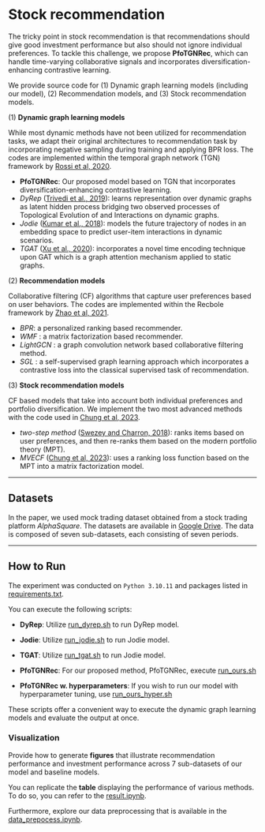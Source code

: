 # Stock recommendation

The tricky point in stock recommendation is that recommendations should give good investment performance but also should not ignore individual preferences. To tackle this challenge, we propose **PfoTGNRec**, which can handle time-varying collaborative signals and incorporates diversification-enhancing contrastive learning. 

We provide source code for (1) Dynamic graph learning models (including our model), (2) Recommendation models, and (3) Stock recommendation models.  

(1) **Dynamic graph learning models**

While most dynamic methods have not been utilized for recommendation tasks, we adapt their original architectures to recommendation task by incorporating negative sampling during training and applying BPR loss. The codes are implemented within the temporal graph network (TGN) framework by [Rossi et al, 2020](https://github.com/twitter-research/tgn). 

* **PfoTGNRec**: Our proposed model based on TGN that incorporates diversification-enhancing contrastive learning.
* *DyRep* ([Trivedi et al., 2019](https://openreview.net/forum?id=HyePrhR5KX)): learns representation over dynamic graphs as latent hidden process bridging two observed processes of Topological Evolution of and Interactions on dynamic graphs.
* *Jodie* ([Kumar et al., 2018](https://arxiv.org/abs/1908.01207)): models the future trajectory of nodes in an embedding space to predict user-item interactions in dynamic scenarios. 
* *TGAT* ([Xu et al., 2020](https://arxiv.org/abs/2002.07962)): incorporates a novel time encoding technique upon GAT which is a graph attention mechanism applied to static graphs. 

(2) **Recommendation models**

Collaborative filtering (CF) algorithms that capture user preferences based on user behaviors. The codes are implemented within the Recbole framework by [Zhao et al, 2021](https://github.com/RUCAIBox/RecBole).

* *BPR*: a personalized ranking based recommender.
* *WMF* : a matrix factorization based recommender.
* *LightGCN* : a graph convolution network based collaborative filtering method.
* *SGL* : a self-supervised graph learning approach which incorporates a contrastive loss into the classical supervised task of recommendation. 


(3) **Stock recommendation models**

CF based models that take into account both individual preferences and portfolio diversification. We implement the two most advanced methods with the code used in [Chung et al, 2023](https://arxiv.org/abs/2306.06590).

- *two-step method* ([Swezey and Charron, 2018](https://arxiv.org/abs/2103.07768)): ranks items based on user preferences, and then re-ranks them based on the modern portfolio theory (MPT).
- *MVECF* ([Chung et al, 2023](https://arxiv.org/abs/2306.06590)): uses a ranking loss function based on the MPT into a matrix factorization model.

- - -

## Datasets

In the paper, we used mock trading dataset obtained from a stock trading platform *AlphaSquare*. The datasets are available in [Google Drive](https://drive.google.com/drive/folders/1g9_jQZTxgbdx113rq0Tc8hV1tHjZN-ax?usp=drive_link). The data is composed of seven sub-datasets, each consisting of seven periods.

- - -

## How to Run

The experiment was conducted on `Python 3.10.11` and packages listed in [requirements.txt](https://github.com/youngandbin/IJCAI2024/blob/main/requirements.txt).

You can execute the following scripts:

* **DyRep**: Utilize [run_dyrep.sh](https://github.com/youngandbin/IJCAI2024/blob/main/run/run_dyrep.sh) to run DyRep model.

* **Jodie**: Utilize [run_jodie.sh](https://github.com/youngandbin/IJCAI2024/blob/main/run/run_jodie.sh) to run Jodie model.

* **TGAT**: Utilize [run_tgat.sh](https://github.com/youngandbin/IJCAI2024/blob/main/run/run_tgat.sh) to run Jodie model.

* **PfoTGNRec**: For our proposed method, PfoTGNRec, execute [run_ours.sh](https://github.com/youngandbin/IJCAI2024/blob/main/run/run_ours.sh)

* **PfoTGNRec w. hyperparameters**: If you wish to run our model with hyperparameter tuning, use [run_ours_hyper.sh](https://github.com/youngandbin/IJCAI2024/blob/main/run/run_ours_hyper.sh)

These scripts offer a convenient way to execute the dynamic graph learning models and evaluate the output at once. 

### Visualization

Provide how to generate **figures** that illustrate recommendation performance and investment performance across 7 sub-datasets of our model and baseline models. 

You can replicate the **table** displaying the performance of various methods. To do so, you can refer to the [result.ipynb](https://github.com/young917/MiDaS-B/blob/main/analyze/Performance.ipynb).

Furthermore, explore our data preprocessing that is available in the [data_prepocess.ipynb](https://github.com/young917/MiDaS-B/blob/main/analyze/PlotDistribution.ipynb).

